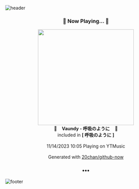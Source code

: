 ![header](https://capsule-render.vercel.app/api?type=wave&height=170&section=header&fontColor=090707&fontAlignX=45&fontAlignY=65&fontSize=100)

<h3 align="center">🎵 Now Playing... 🎵</h3>
<p align="center">
  <a href="https://music.youtube.com/watch?v=JKxpjWCCQ6Y">
    <img width="300" src="https://lh3.googleusercontent.com/CKsTdAksMw1znNaxSD3B8mwgxSfBqcCeso9JWTPHwPdxdK_2KqZ68Zaf_PrmqDOa2AtB4jZuQapfFw">
  </a>
  <br>
  🎵&nbsp&nbsp&nbsp <b>Vaundy - 呼吸のように</b> &nbsp&nbsp&nbsp🎵
  <br>
  included in <b>[ 呼吸のように ]</b>
  
  <br />
  <br />
  11/14/2023 10:05 Playing on YTMusic
  <br />
  <br />
  Generated with <a href="https://github.com/20chan/github-now">20chan/github-now</a>
</p>

<h3 align="center">•••</h3>

![footer](https://capsule-render.vercel.app/api?type=wave&height=150&section=footer)
